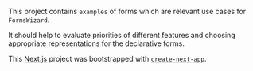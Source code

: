 This project contains `examples` of forms which are relevant use cases for `FormsWizard`.

It should help to evaluate priorities of different features and choosing appropriate representations for the declarative forms.


This [Next.js](https://nextjs.org/) project was bootstrapped with [`create-next-app`](https://github.com/vercel/next.js/tree/canary/packages/create-next-app).
